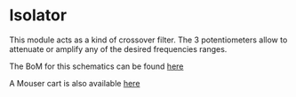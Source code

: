# Isolator

This module acts as a kind of crossover filter. The 3 potentiometers allow to attenuate or amplify any of the desired frequencies ranges.


The BoM for this schematics can be found [here](https://octopart.com/bom-tool/y1pE2aPx)

A Mouser cart is also available [here](https://www.mouser.com/ProjectManager/ProjectDetail.aspx?AccessID=a37104b332)
